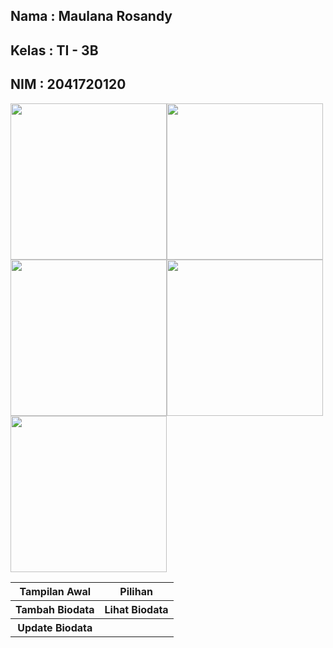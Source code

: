 
<h2>Nama    : <b>Maulana Rosandy</b></h2>
<h2>Kelas   : <b>TI - 3B</b></h2>
<h2>NIM     : <b>2041720120</b></h2>

<table class="styled-table">
    <thead>
        <tr>
            <th>Tampilan Awal</th>
            <th>Pilihan</th>
        </tr>
    </thead>
    <tbody>
        <tr>
            <img src="" width="250">
            <img src="" width="250">
        </tr>
    </tbody>
    <thead>
        <tr>
            <th>Tambah Biodata</th>
            <th>Lihat Biodata</th>
        </tr>
    </thead>
    <tbody>
        <tr>
            <img src="" width="250">
            <img src="" width="250">
        </tr>
    </tbody>
    <thead>
        <tr>
            <th>Update Biodata</th>
        </tr>
    </thead>
    <tbody>
        <tr>
            <img src="" width="250">
        </tr>
    </tbody>
</table>